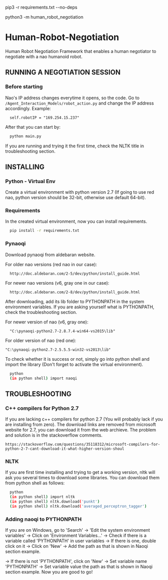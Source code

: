 pip3 -r requirements.txt --no-deps

python3 -m human_robot_negotiation

# Human-Robot-Negotiation
Human Robot Negotiation Framework that enables a human negotiator to negotiate with a nao humanoid robot.

## RUNNING A NEGOTIATION SESSION

### Before starting

Nao's IP address changes everytime it opens, so the code. Go to ```/Agent_Interaction_Models/robot_action.py``` and change the IP address accordingly. Example:

```
  self.robotIP = "169.254.15.237"
```

After that you can start by:

```bash
  python main.py
```

If you are running and trying it the first time, check the NLTK title in troubleshooting section.

## INSTALLING

### Python - Virtual Env

Create a virtual environment with python version 2.7 (If going to use red nao, python version should be 32-bit, otherwise use default 64-bit).

### Requirements

In the created virtual environment, now you can install requirements.

```bash
  pip install -r requirements.txt
```

### Pynaoqi

Download pynaoqi from aldebaran website.

For older nao versions (red nao in our case):

```
  http://doc.aldebaran.com/2-5/dev/python/install_guide.html
```

For newer nao versions (v6, gray one in our case):

```
  http://doc.aldebaran.com/2-8/dev/python/install_guide.html
```

After downloading, add its lib folder to PYTHONPATH in the system environment variables. If you are asking yourself what is PYTHONPATH, check the troubleshooting section.

For newer version of nao (v6, gray one):

```
  "C:\pynaoqi-python2.7-2.8.7.4-win64-vs2015\lib"
```

For older version of nao (red one):

```
"C:\pynaoqi-python2.7-2.5.5.5-win32-vs2013\lib"
```

To check whether it is success or not, simply go into python shell and import the library (Don't forget to activate the virtual environment).

```bash
  python
  (in python shell) import naoqi
```

## TROUBLESHOOTING

### C++ compilers for Python 2.7

If you are lacking c++ compilers for python 2.7 (You will probably lack if you are installing from zero). The download links are removed from microsoft website for 2.7, you can download it from the web archieve. The problem and solution is in the stackoverflow comments.

```
https://stackoverflow.com/questions/35118312/microsoft-compilers-for-python-2-7-cant-download-it-what-higher-version-shoul
```

### NLTK

If you are first time installing and trying to get a working version, nltk will ask you several times to download some libraries. You can download them from python shell as follows:

```bash
  python
  (in python shell) import nltk
  (in python shell) nltk.download('punkt')
  (in python shell) nltk.download('averaged_perceptron_tagger')
```

### Adding naoqi to PYTHONPATH

If you are on Windows, go to 'Search' -> 'Edit the system environment variables' -> Click on 'Environment Variables...' -> Check if there is a variable called 'PYTHONPATH' in user variables -> If there is one, double click on it -> Click on 'New' -> Add the path as that is shown in Naoqi section example.

-> If there is not 'PYTHONPATH', click on 'New' -> Set variable name 'PYTHONPATH' -> Set variable value the path as that is shown in Naoqi section example. Now you are good to go!

